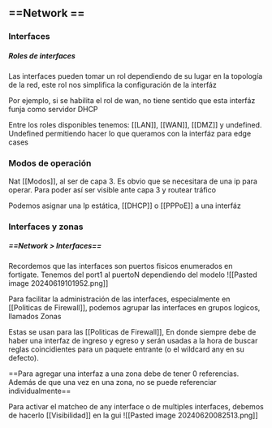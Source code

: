 ## ==Network ==

### Interfaces

##### Roles de interfaces
Las interfaces pueden tomar un rol dependiendo de su lugar en la topología de la red, este rol nos simplifica la configuración de la interfáz

Por ejemplo, si se habilita el rol de wan, no tiene sentido que esta interfáz funja como servidor DHCP

Entre los roles disponibles tenemos: [[LAN]], [[WAN]], [[DMZ]] y undefined. Undefined permitiendo hacer lo que queramos con la interfáz para edge cases

### Modos de operación

Nat [[Modos]], al ser de capa 3. Es obvio que se necesitara de una ip para operar. Para poder así ser visible ante capa 3 y routear tráfico

Podemos asignar una Ip estática, [[DHCP]] o [[PPPoE]] a una interfáz


### Interfaces y zonas
##### ==Network > Interfaces==

Recordemos que las interfaces son puertos fisicos enumerados en fortigate. Tenemos del port1 al puertoN dependiendo del modelo
![[Pasted image 20240619101952.png]]

Para facilitar la administración de las interfaces, especialmente en [[Politicas de Firewall]], podemos agrupar las interfaces en grupos logicos, llamados Zonas

Estas se usan para las [[Politicas de Firewall]], En donde siempre debe de haber una interfaz de ingreso y egreso y serán usadas a la hora de buscar reglas coincidientes para un paquete entrante (o el wildcard any en su defecto).

==Para agregar una interfaz a una zona debe de tener 0 referencias. Además de que una vez en una zona, no se puede referenciar individualmente==


Para activar el matcheo de any interface o de multiples interfaces, debemos de hacerlo [[Visibilidad]] en la gui
	![[Pasted image 20240620082513.png]]
